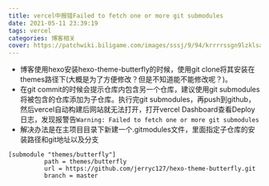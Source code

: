 ```yaml
---
title: vercel中报错Failed to fetch one or more git submodules
date: 2021-05-11 23:39:19
tags: vercel
categories: 博客相关
cover: https://patchwiki.biligame.com/images/sssj/9/94/krrrrssgn9lzklsa54bunrvv4rnfuxb.png
---
```


* 博客使用hexo安装hexo-theme-butterfly的时候，使用git clone将其安装在themes路径下(大概是为了方便修改？但是不知道能不能修改呢？)。
* 在git commit的时候会提示仓库内包含另一个仓库，建议使用git submodules将被包含的仓库添加为子仓库。执行完git submodules，再push到github，然后vercel自动构建后网站就无法打开，打开vercel Dashboard查看Deploy日志，发现报警告`Warning: Failed to fetch one or more git submodules`
* 解决办法是在主项目目录下新建一个.gitmodules文件，里面指定子仓库的安装路径和git地址以及分支
```
[submodule "themes/butterfly"]
          path = themes/butterfly
          url = https://github.com/jerryc127/hexo-theme-butterfly.git
          branch = master
```